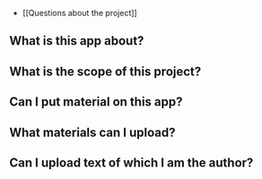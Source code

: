 - [[Questions about the project]]
## What is this app about?
## What is the scope of this project?
## Can I put material on this app?
## What materials can I upload?
## Can I upload text of which I am the author?
